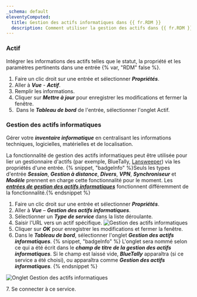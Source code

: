 ```yaml
---
_schema: default
eleventyComputed:
  title: Gestion des actifs informatiques dans {{ fr.RDM }}
  description: Comment utiliser la gestion des actifs dans {{ fr.RDM }}.
---
```

### Actif

Intégrer les informations des actifs telles que le statut, la propriété et les paramètres pertinents dans une entrée {% var, "RDM" false %}.

1. Faire un clic droit sur une entrée et sélectionner ***Propriétés***.
2. Aller à ***Vue*** - ***Actif***.
3. Remplir les informations.
4. Cliquer sur ***Mettre à jour*** pour enregistrer les modifications et fermer la fenêtre.
5. &nbsp;Dans le ***Tableau de bord*** de l'entrée, sélectionner l'onglet Actif.

### Gestion des actifs informatiques

Gérer votre ***inventaire informatique*** en centralisant les informations techniques, logicielles, matérielles et de localisation.

La fonctionnalité de gestion des actifs informatiques peut être utilisée pour lier un gestionnaire d'actifs (par exemple, BlueTally, [Lansweeper](/rdm/kb/rdm-windows/how-to-articles/lansweeper/)) via les propriétés d'une entrée. {% snippet, "badgeInfo" %}Seuls les types d'entrée ***Session***, ***Gestion à distance***, ***Divers***, ***VPN***, ***Synchroniseur*** et ***Modèle*** prennent en charge cette fonctionnalité pour le moment. Les [***entrées de gestion des actifs informatiques***](https://docs.devolutions.net/rdm/kb/rdm-windows/knowledge-base/it-asset-entry/) fonctionnent différemment de la fonctionnalité.{% endsnippet %}

1. Faire un clic droit sur une entrée et sélectionner ***Propriétés***.
2. Aller à ***Vue*** – ***Gestion des actifs informatiques***.
3. Sélectionner un ***Type de service*** dans la liste déroulante.
4. Saisir l'URL vers un actif spécifique. ![Gestion des actifs informatiques](https://cdnweb.devolutions.net/docs/docs_en_kb_KB0058.png)
5. Cliquer sur ***OK*** pour enregistrer les modifications et fermer la fenêtre.
6. Dans le ***Tableau de bord***, sélectionner l'onglet ***Gestion des actifs informatiques***. {% snippet, "badgeInfo" %}
            L'onglet sera nommé selon ce qui a été écrit dans le ***champ de titre de la gestion des actifs informatiques***. Si le champ est laissé vide, ***BlueTally*** apparaîtra (si ce service a été choisi), ou apparaîtra comme ***Gestion des actifs informatiques***.
            {% endsnippet %}

![Onglet Gestion des actifs informatiques](https://cdnweb.devolutions.net/docs/RDMW6080_2024_2.png "Onglet Gestion des actifs informatiques")

7\. Se connecter à ce service.
